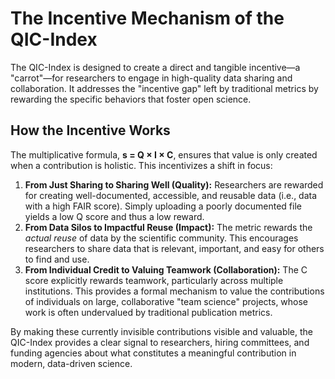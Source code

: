 # **The Incentive Mechanism of the QIC-Index**

The QIC-Index is designed to create a direct and tangible incentive—a "carrot"—for researchers to engage in high-quality data sharing and collaboration. It addresses the "incentive gap" left by traditional metrics by rewarding the specific behaviors that foster open science.

## **How the Incentive Works**

The multiplicative formula, **s \= Q × I × C**, ensures that value is only created when a contribution is holistic. This incentivizes a shift in focus:

1. **From Just Sharing to Sharing Well (Quality):** Researchers are rewarded for creating well-documented, accessible, and reusable data (i.e., data with a high FAIR score). Simply uploading a poorly documented file yields a low Q score and thus a low reward.  
2. **From Data Silos to Impactful Reuse (Impact):** The metric rewards the *actual reuse* of data by the scientific community. This encourages researchers to share data that is relevant, important, and easy for others to find and use.  
3. **From Individual Credit to Valuing Teamwork (Collaboration):** The C score explicitly rewards teamwork, particularly across multiple institutions. This provides a formal mechanism to value the contributions of individuals on large, collaborative "team science" projects, whose work is often undervalued by traditional publication metrics.

By making these currently invisible contributions visible and valuable, the QIC-Index provides a clear signal to researchers, hiring committees, and funding agencies about what constitutes a meaningful contribution in modern, data-driven science.